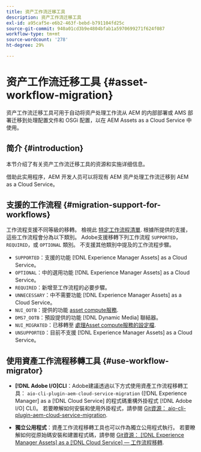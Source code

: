 ```yaml
---
title: 资产工作流迁移工具
description: 资产工作流迁移工具
exl-id: a95caf5e-e6b2-463f-bebd-b791104fd25c
source-git-commit: 940a01cd3b9e4804bfab1a5970699271f624f087
workflow-type: tm+mt
source-wordcount: '278'
ht-degree: 29%

---
```


# 资产工作流迁移工具 {#asset-workflow-migration}

资产工作流迁移工具可用于自动将资产处理工作流从 AEM 的内部部署或 AMS 部署迁移到处理配置文件和 OSGi 配置，以在 AEM Assets as a Cloud Service 中使用。

## 简介 {#introduction}

本节介绍了有关资产工作流迁移工具的资源和实施详细信息。

借助此实用程序，AEM 开发人员可以将现有 AEM 资产处理工作流迁移到 AEM as a Cloud Service。

## 支援的工作流程 {#migration-support-for-workflows}

工作流程支援不同等級的移轉。 檢視此 [特定工作流程清單](https://github.com/adobe/aem-cloud-migration/blob/master/src/main/resources/workflowSteps.properties). 根據所提供的支援，這些工作流程會分為以下類別。 Adobe支援移轉下列工作流程 `SUPPORTED`， `REQUIRED`，或 `OPTIONAL` 類別。 不支援其他類別中提及的工作流程步驟。

* `SUPPORTED`：支援的功能 [!DNL Experience Manager Assets] as a Cloud Service。
* `OPTIONAL`：中的選用功能 [!DNL Experience Manager Assets] as a Cloud Service。
* `REQUIRED`：新增至工作流程的必要步驟。
* `UNNECESSARY`：中不需要功能 [!DNL Experience Manager Assets] as a Cloud Service。
* `NUI_OOTB`：提供的功能 [asset compute服務](/help/assets/asset-microservices-configure-and-use.md).
* `DMS7_OOTB`：預設提供的功能 [!DNL Dynamic Media] 聯結器。
* `NUI_MIGRATED`：已移轉至 [處理Asset compute服務的設定檔](/help/assets/asset-microservices-configure-and-use.md).
* `UNSUPPORTED`：目前不支援 [!DNL Experience Manager Assets] as a Cloud Service。

## 使用資產工作流程移轉工具 {#use-workflow-migrator}

* **[!DNL Adobe I/O]CLI**：Adobe建議透過以下方式使用資產工作流程移轉工具： `aio-cli-plugin-aem-cloud-service-migration` ([!DNL Experience Manager] as a [!DNL Cloud Service] 的程式碼重構外掛程式 [!DNL Adobe I/O] CLI)。 若要瞭解如何安裝和使用外掛程式，請參閱 [Git資源： aio-cli-plugin-aem-cloud-service-migration](https://github.com/adobe/aio-cli-plugin-aem-cloud-service-migration#introduction).

* **獨立公用程式**：資產工作流程移轉工具也可以作為獨立公用程式執行。 若要瞭解如何從原始碼安裝和建置程式碼，請參閱 [Git資源： [!DNL Experience Manager Assets] as a [!DNL Cloud Service]  — 工作流程移轉](https://github.com/adobe/aem-cloud-migration).
